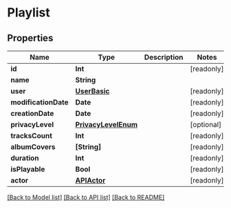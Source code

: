 # Playlist

## Properties
Name | Type | Description | Notes
------------ | ------------- | ------------- | -------------
**id** | **Int** |  | [readonly] 
**name** | **String** |  | 
**user** | [**UserBasic**](UserBasic.md) |  | [readonly] 
**modificationDate** | **Date** |  | [readonly] 
**creationDate** | **Date** |  | [readonly] 
**privacyLevel** | [**PrivacyLevelEnum**](PrivacyLevelEnum.md) |  | [optional] 
**tracksCount** | **Int** |  | [readonly] 
**albumCovers** | **[String]** |  | [readonly] 
**duration** | **Int** |  | [readonly] 
**isPlayable** | **Bool** |  | [readonly] 
**actor** | [**APIActor**](APIActor.md) |  | [readonly] 

[[Back to Model list]](../README.md#documentation-for-models) [[Back to API list]](../README.md#documentation-for-api-endpoints) [[Back to README]](../README.md)


